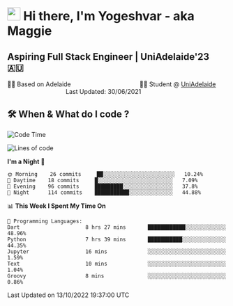 <h1><img src="https://emojis.slackmojis.com/emojis/images/1531849430/4246/blob-sunglasses.gif?1531849430" width="30"/> Hi there, I'm Yogeshvar - aka Maggie</h1>

## Aspiring Full Stack Engineer | UniAdelaide'23 🇦🇺  
🏂🏻  Based on Adelaide &nbsp;&nbsp;&nbsp;&nbsp;&nbsp;&nbsp;&nbsp;&nbsp;&nbsp;&nbsp;&nbsp;&nbsp;&nbsp;&nbsp;&nbsp;&nbsp;&nbsp;&nbsp;&nbsp;&nbsp;&nbsp;&nbsp;&nbsp;&nbsp;&nbsp;&nbsp;&nbsp;&nbsp;&nbsp;&nbsp;&nbsp;&nbsp;&nbsp;&nbsp;&nbsp;&nbsp;&nbsp;&nbsp;&nbsp;👨‍💻 Student @ [UniAdelaide](https://www.adelaide.edu.au)   &nbsp;&nbsp;&nbsp;&nbsp;&nbsp;&nbsp;&nbsp;&nbsp;&nbsp;&nbsp;&nbsp;&nbsp;&nbsp;&nbsp;&nbsp;&nbsp;&nbsp;&nbsp;&nbsp;&nbsp;&nbsp;&nbsp;&nbsp;&nbsp;&nbsp;&nbsp;&nbsp;&nbsp;&nbsp;&nbsp;&nbsp;&nbsp; &nbsp;Last Updated: 30/06/2021

## 🛠 When & What do I code ?  

<!--START_SECTION:waka-->
![Code Time](http://img.shields.io/badge/Code%20Time-1%2C827%20hrs%2056%20mins-blue)

![Lines of code](https://img.shields.io/badge/From%20Hello%20World%20I%27ve%20Written-2%20Million%20lines%20of%20code-blue)

**I'm a Night 🦉** 

```text
🌞 Morning    26 commits     ██░░░░░░░░░░░░░░░░░░░░░░░   10.24% 
🌆 Daytime    18 commits     █░░░░░░░░░░░░░░░░░░░░░░░░   7.09% 
🌃 Evening    96 commits     █████████░░░░░░░░░░░░░░░░   37.8% 
🌙 Night      114 commits    ███████████░░░░░░░░░░░░░░   44.88%

```


📊 **This Week I Spent My Time On** 

```text
💬 Programming Languages: 
Dart                     8 hrs 27 mins       ████████████░░░░░░░░░░░░░   48.96% 
Python                   7 hrs 39 mins       ███████████░░░░░░░░░░░░░░   44.35% 
Jupyter                  16 mins             ░░░░░░░░░░░░░░░░░░░░░░░░░   1.59% 
Text                     10 mins             ░░░░░░░░░░░░░░░░░░░░░░░░░   1.04% 
Groovy                   8 mins              ░░░░░░░░░░░░░░░░░░░░░░░░░   0.86%

```


 Last Updated on 13/10/2022 19:37:00 UTC
<!--END_SECTION:waka-->
